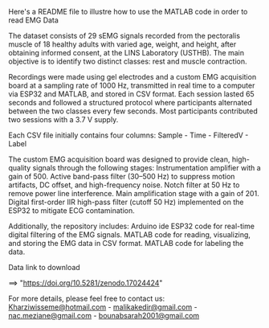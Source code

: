 Here's a README file to illustre how to use the MATLAB code in order to read EMG Data

The dataset consists of 29 sEMG signals recorded from the pectoralis muscle of 18 healthy adults with varied age, weight, and height, after obtaining informed consent, at the LINS Laboratory (USTHB).
The main objective is to identify two distinct classes: rest and muscle contraction.

Recordings were made using gel electrodes and a custom EMG acquisition board at a sampling rate of 1000 Hz, transmitted in real time to a computer via ESP32 and MATLAB, and stored in CSV format. Each session lasted 65 seconds and followed a structured protocol where participants alternated between the two classes every few seconds. Most participants contributed two sessions with a 3.7 V supply.


Each CSV file initially contains four columns: Sample - Time - FilteredV - Label

The custom EMG acquisition board was designed to provide clean, high-quality signals through the following stages:
Instrumentation amplifier with a gain of 500.
Active band-pass filter (30–500 Hz) to suppress motion artifacts, DC offset, and high-frequency noise.
Notch filter at 50 Hz to remove power line interference.
Main amplification stage with a gain of 201.
Digital first-order IIR high-pass filter (cutoff 50 Hz) implemented on the ESP32 to mitigate ECG contamination.

Additionally, the repository includes:
Arduino ide ESP32 code for real-time digital filtering of the EMG signals.
MATLAB code for reading, visualizing, and storing the EMG data in CSV format.
MATLAB code for labeling the data.


Data link to download

==> "https://doi.org/10.5281/zenodo.17024424"

For more details, please feel free to contact us:
Kharziwisseme@hotmail.com - malikakedir@gmail.com - nac.meziane@gmail.com - bounabsarah2001@gmail.com
